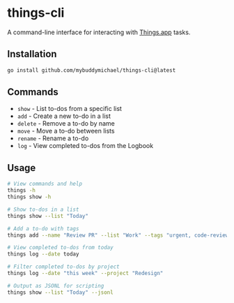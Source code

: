 # things-cli

A command-line interface for interacting with [Things.app](https://culturedcode.com/things/) tasks.

## Installation

```bash
go install github.com/mybuddymichael/things-cli@latest
```

## Commands

- `show` - List to-dos from a specific list
- `add` - Create a new to-do in a list
- `delete` - Remove a to-do by name
- `move` - Move a to-do between lists
- `rename` - Rename a to-do
- `log` - View completed to-dos from the Logbook

## Usage

```bash
# View commands and help
things -h
things show -h

# Show to-dos in a list
things show --list "Today"

# Add a to-do with tags
things add --name "Review PR" --list "Work" --tags "urgent, code-review"

# View completed to-dos from today
things log --date today

# Filter completed to-dos by project
things log --date "this week" --project "Redesign"

# Output as JSONL for scripting
things show --list "Today" --jsonl
```
